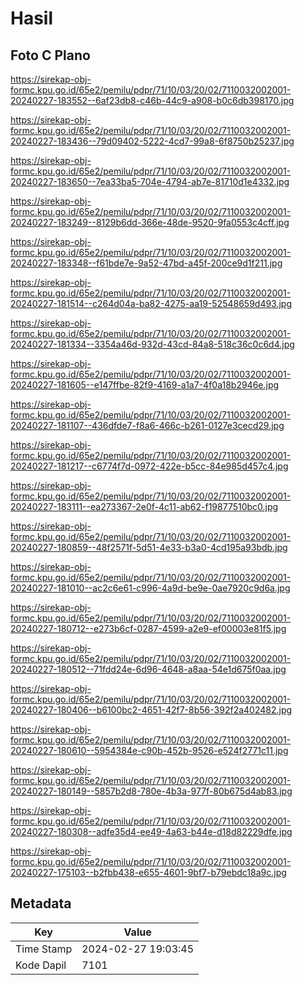 # Hasil

## Foto C Plano

https://sirekap-obj-formc.kpu.go.id/65e2/pemilu/pdpr/71/10/03/20/02/7110032002001-20240227-183552--6af23db8-c46b-44c9-a908-b0c6db398170.jpg

https://sirekap-obj-formc.kpu.go.id/65e2/pemilu/pdpr/71/10/03/20/02/7110032002001-20240227-183436--79d09402-5222-4cd7-99a8-6f8750b25237.jpg

https://sirekap-obj-formc.kpu.go.id/65e2/pemilu/pdpr/71/10/03/20/02/7110032002001-20240227-183650--7ea33ba5-704e-4794-ab7e-81710d1e4332.jpg

https://sirekap-obj-formc.kpu.go.id/65e2/pemilu/pdpr/71/10/03/20/02/7110032002001-20240227-183249--8129b6dd-366e-48de-9520-9fa0553c4cff.jpg

https://sirekap-obj-formc.kpu.go.id/65e2/pemilu/pdpr/71/10/03/20/02/7110032002001-20240227-183348--f61bde7e-9a52-47bd-a45f-200ce9d1f211.jpg

https://sirekap-obj-formc.kpu.go.id/65e2/pemilu/pdpr/71/10/03/20/02/7110032002001-20240227-181514--c264d04a-ba82-4275-aa19-52548659d493.jpg

https://sirekap-obj-formc.kpu.go.id/65e2/pemilu/pdpr/71/10/03/20/02/7110032002001-20240227-181334--3354a46d-932d-43cd-84a8-518c36c0c6d4.jpg

https://sirekap-obj-formc.kpu.go.id/65e2/pemilu/pdpr/71/10/03/20/02/7110032002001-20240227-181605--e147ffbe-82f9-4169-a1a7-4f0a18b2946e.jpg

https://sirekap-obj-formc.kpu.go.id/65e2/pemilu/pdpr/71/10/03/20/02/7110032002001-20240227-181107--436dfde7-f8a6-466c-b261-0127e3cecd29.jpg

https://sirekap-obj-formc.kpu.go.id/65e2/pemilu/pdpr/71/10/03/20/02/7110032002001-20240227-181217--c6774f7d-0972-422e-b5cc-84e985d457c4.jpg

https://sirekap-obj-formc.kpu.go.id/65e2/pemilu/pdpr/71/10/03/20/02/7110032002001-20240227-183111--ea273367-2e0f-4c11-ab62-f19877510bc0.jpg

https://sirekap-obj-formc.kpu.go.id/65e2/pemilu/pdpr/71/10/03/20/02/7110032002001-20240227-180859--48f2571f-5d51-4e33-b3a0-4cd195a93bdb.jpg

https://sirekap-obj-formc.kpu.go.id/65e2/pemilu/pdpr/71/10/03/20/02/7110032002001-20240227-181010--ac2c6e61-c996-4a9d-be9e-0ae7920c9d6a.jpg

https://sirekap-obj-formc.kpu.go.id/65e2/pemilu/pdpr/71/10/03/20/02/7110032002001-20240227-180712--e273b6cf-0287-4599-a2e9-ef00003e81f5.jpg

https://sirekap-obj-formc.kpu.go.id/65e2/pemilu/pdpr/71/10/03/20/02/7110032002001-20240227-180512--71fdd24e-6d96-4648-a8aa-54e1d675f0aa.jpg

https://sirekap-obj-formc.kpu.go.id/65e2/pemilu/pdpr/71/10/03/20/02/7110032002001-20240227-180406--b6100bc2-4651-42f7-8b56-392f2a402482.jpg

https://sirekap-obj-formc.kpu.go.id/65e2/pemilu/pdpr/71/10/03/20/02/7110032002001-20240227-180610--5954384e-c90b-452b-9526-e524f2771c11.jpg

https://sirekap-obj-formc.kpu.go.id/65e2/pemilu/pdpr/71/10/03/20/02/7110032002001-20240227-180149--5857b2d8-780e-4b3a-977f-80b675d4ab83.jpg

https://sirekap-obj-formc.kpu.go.id/65e2/pemilu/pdpr/71/10/03/20/02/7110032002001-20240227-180308--adfe35d4-ee49-4a63-b44e-d18d82229dfe.jpg

https://sirekap-obj-formc.kpu.go.id/65e2/pemilu/pdpr/71/10/03/20/02/7110032002001-20240227-175103--b2fbb438-e655-4601-9bf7-b79ebdc18a9c.jpg


## Metadata

| Key        | Value               |
| ---------- | ------------------- |
| Time Stamp | 2024-02-27 19:03:45 |
| Kode Dapil | 7101                |



